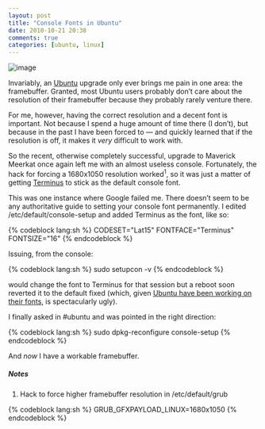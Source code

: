 ```yaml
---
layout: post
title: "Console Fonts in Ubuntu"
date: 2010-10-21 20:38
comments: true
categories: [ubuntu, linux]
---
```

![image](http://miromiro.com/Blog-images/ubuntu-fonts.png)

Invariably, an [Ubuntu](http://www.ubuntu.com/ "Ubuntu homepage")
upgrade only ever brings me pain in one area: the framebuffer. Granted,
most Ubuntu users probably don’t care about the resolution of their
framebuffer because they probably rarely venture there.

For me, however, having the correct resolution and a decent font is
important. Not because I spend a huge amount of time there (I don’t),
but because in the past I have been forced to — and quickly learned that
if the resolution is off, it makes it *very* difficult to work with.

So the recent, otherwise completely successful, upgrade to Maverick
Meerkat once again left me with an almost useless console. Fortunately,
the hack for forcing a 1680x1050 resolution worked<sup>1</sup>, so it was just a
matter of getting
[Terminus](http://fractal.csie.org/~eric/wiki/Terminus_font "Terminus homepage")
to stick as the default console font.

This was one instance where Google failed me. There doesn’t seem to be
any authoritative guide to setting your console font permanently. I
edited <span class="file">/etc/default/console-setup</span> 
and added Terminus as the font, like so:

{% codeblock lang:sh %}
CODESET="Lat15"
FONTFACE="Terminus"
FONTSIZE="16"
{% endcodeblock %}

Issuing, from the console:

{% codeblock lang:sh %}
sudo setupcon -v
{% endcodeblock %}

would change the font to Terminus for that session but a reboot soon
reverted it to the default fixed (which, given 
[Ubuntu have been working on their fonts](https://wiki.ubuntu.com/Ubuntu%20Font%20Family), is
spectacularly ugly).

I finally asked in \#ubuntu and was pointed in the right direction:

{% codeblock lang:sh %}
sudo dpkg-reconfigure console-setup
{% endcodeblock %}

And *now* I have a workable framebuffer.

##### Notes
1. Hack to force higher framebuffer resolution in <span class="file">/etc/default/grub</span>

{% codeblock lang:sh %}
GRUB_GFXPAYLOAD_LINUX=1680x1050
{% endcodeblock %}
